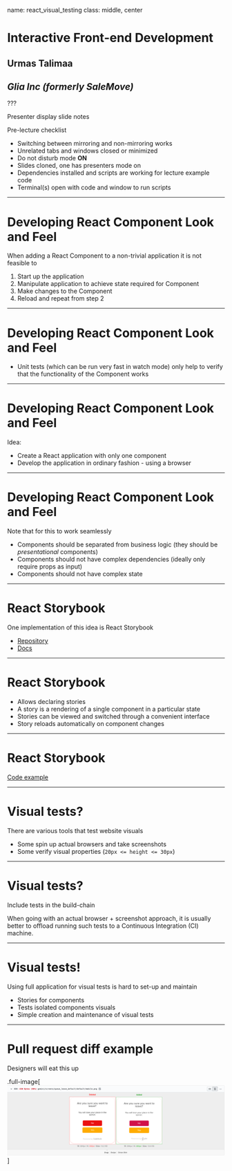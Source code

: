 name: react_visual_testing
class: middle, center

# Interactive Front-end Development

## Urmas Talimaa
## _Glia Inc (formerly SaleMove)_

???

<!-- Dummy notes to check presenter display  -->

Presenter display slide notes

Pre-lecture checklist

* Switching between mirroring and non-mirroring works
* Unrelated tabs and windows closed or minimized
* Do not disturb mode **ON**
* Slides cloned, one has presenters mode on
* Dependencies installed and scripts are working for lecture example code
* Terminal(s) open with code and window to run scripts

---
    
# Developing React Component Look and Feel

When adding a React Component to a non-trivial application it is not feasible to

1. Start up the application
2. Manipulate application to achieve state required for Component
3. Make changes to the Component
4. Reload and repeat from step 2

---
 
# Developing React Component Look and Feel

* Unit tests (which can be run very fast in watch mode) only help to verify
  that the functionality of the Component works

---

# Developing React Component Look and Feel
 
Idea:

* Create a React application with only one component
* Develop the application in ordinary fashion - using a browser

---

# Developing React Component Look and Feel
 
Note that for this to work seamlessly

* Components should be separated from business logic (they should be _presentational_ components)
* Components should not have complex dependencies (ideally only require props as input)
* Components should not have complex state

---
 
# React Storybook

One implementation of this idea is React Storybook 

* [Repository](https://github.com/storybooks/storybook)
* [Docs](https://storybook.js.org)

---

# React Storybook

* Allows declaring stories
* A story is a rendering of a single component in a particular state
* Stories can be viewed and switched through a convenient interface
* Story reloads automatically on component changes

---
   
# React Storybook

[Code example](https://github.com/urmastalimaa/interactive-frontend-development/blob/master/lecture_8/README-storybook.md)

---
  
# Visual tests?

There are various tools that test website visuals
* Some spin up actual browsers and take screenshots
* Some verify visual properties (`20px <= height <= 30px`)

---
  
# Visual tests?

Include tests in the build-chain

When going with an actual browser + screenshot approach, it is usually better
to offload running such tests to a Continuous Integration (CI) machine.

---

# Visual tests!
  
Using full application for visual tests is hard to set-up and maintain

* Stories for components 
* Tests isolated components visuals
* Simple creation and maintenance of visual tests

---

# Pull request diff example

Designers will eat this up

.full-image[![Pull request diff](assets/PR_screenshot_diff.png)]
